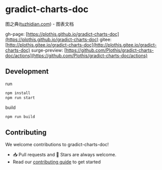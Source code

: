 # gradict-charts-doc
图之典([tuzhidian.com](http://tuzhidian.com/)) - 图表文档

gh-page: [https://plothis.github.io/gradict-charts-doc](https://plothis.github.io/gradict-charts-doc)
gitee: [http://plothis.gitee.io/gradict-charts-doc](http://plothis.gitee.io/gradict-charts-doc) 
surge-preview: [https://github.com/Plothis/gradict-charts-doc/actions](https://github.com/Plothis/gradict-charts-doc/actions)


## Development

run 
```bash
npm install
npm run start
```

build 
```bash
npm run build
```

## Contributing

We welcome contributions to gradict-charts-doc!

- 📥 Pull requests and 🌟 Stars are always welcome.
- Read our [contributing guide](./CONTRIBUTING.md) to get started